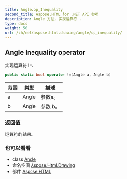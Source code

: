 ```yaml
---
title: Angle.op_Inequality
second_title: Aspose.HTML for .NET API 参考
description: Angle 方法. 实现运算符 .
type: docs
weight: 50
url: /zh/net/aspose.html.drawing/angle/op_inequality/
---
```

## Angle Inequality operator

实现运算符 !=.

```csharp
public static bool operator !=(Angle a, Angle b)
```

| 范围 | 类型 | 描述 |
| --- | --- | --- |
| a | Angle | 参数a。 |
| b | Angle | 参数 b。 |

### 返回值

运算符的结果。

### 也可以看看

* class [Angle](../)
* 命名空间 [Aspose.Html.Drawing](../../angle/)
* 部件 [Aspose.HTML](../../../)


